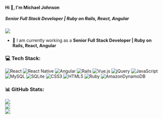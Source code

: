 #### Hi 👋, I'm Michael Johnson
##### **Senior Full Stack Developer | Ruby on Rails, React, Angular**

[![](https://visitcount.itsvg.in/api?id=mikejohn857&icon=0&color=9)](https://visitcount.itsvg.in)

- 🔭 I am currently working as a **Senior Full Stack Developer | Ruby on Rails, React, Angular**

### 💻 Tech Stack:
![React](https://img.shields.io/badge/react-%2320232a.svg?style=flat&logo=react&logoColor=%2361DAFB) ![React Native](https://img.shields.io/badge/react_native-%2320232a.svg?style=flat&logo=react&logoColor=%2361DAFB) ![Angular](https://img.shields.io/badge/angular-%23DD0031.svg?style=flat&logo=angular&logoColor=white) ![Rails](https://img.shields.io/badge/rails-%23CC0000.svg?style=flat&logo=ruby-on-rails&logoColor=white) ![Vue.js](https://img.shields.io/badge/vuejs-%2335495e.svg?style=flat&logo=vuedotjs&logoColor=%234FC08D) ![jQuery](https://img.shields.io/badge/jquery-%230769AD.svg?style=flat&logo=jquery&logoColor=white) ![JavaScript](https://img.shields.io/badge/javascript-%23323330.svg?style=flat&logo=javascript&logoColor=%23F7DF1E) ![MySQL](https://img.shields.io/badge/mysql-%2300f.svg?style=flat&logo=mysql&logoColor=white) ![SQLite](https://img.shields.io/badge/sqlite-%2307405e.svg?style=flat&logo=sqlite&logoColor=white) ![CSS3](https://img.shields.io/badge/css3-%231572B6.svg?style=flat&logo=css3&logoColor=white) ![HTML5](https://img.shields.io/badge/html5-%23E34F26.svg?style=flat&logo=html5&logoColor=white) ![Ruby](https://img.shields.io/badge/ruby-%23CC342D.svg?style=flat&logo=ruby&logoColor=white) ![AmazonDynamoDB](https://img.shields.io/badge/Amazon%20DynamoDB-4053D6?style=flat&logo=Amazon%20DynamoDB&logoColor=white)

### 📊 GitHub Stats:
![](https://github-readme-stats.vercel.app/api?username=mikejohn857&theme=radical&hide_border=false&include_all_commits=false&count_private=false)<br/>
![](https://github-readme-streak-stats.herokuapp.com/?user=mikejohn857&theme=radical&hide_border=false)<br/>
![](https://github-readme-stats.vercel.app/api/top-langs/?username=mikejohn857&theme=radical&hide_border=false&include_all_commits=false&count_private=false&layout=compact)
